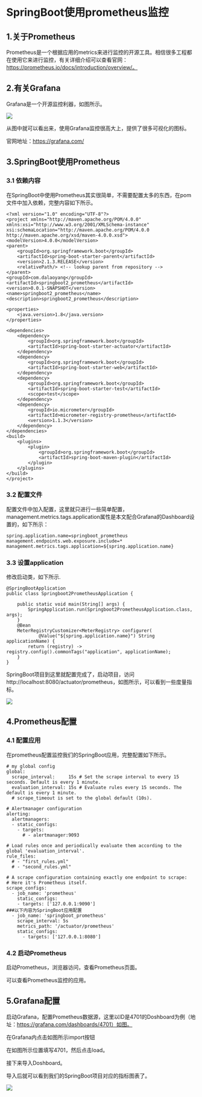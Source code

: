 # SpringBoot使用prometheus监控

## 1.关于Prometheus

Prometheus是一个根据应用的metrics来进行监控的开源工具。相信很多工程都在使用它来进行监控，有关详细介绍可以查看官网：https://prometheus.io/docs/introduction/overview/。

## 2.有关Grafana

Grafana是一个开源监控利器，如图所示。

![](https://i.loli.net/2020/01/08/3ySt4DQXFZ5HUMe.png)



从图中就可以看出来，使用Grafana监控很高大上，提供了很多可视化的图标。

官网地址：https://grafana.com/

## 3.SpringBoot使用Prometheus

### 3.1 依赖内容

在SpringBoot中使用Prometheus其实很简单，不需要配置太多的东西，在pom文件中加入依赖，完整内容如下所示。

	<?xml version="1.0" encoding="UTF-8"?>
	<project xmlns="http://maven.apache.org/POM/4.0.0" xmlns:xsi="http://www.w3.org/2001/XMLSchema-instance"
	xsi:schemaLocation="http://maven.apache.org/POM/4.0.0 http://maven.apache.org/xsd/maven-4.0.0.xsd">
	<modelVersion>4.0.0</modelVersion>
	<parent>
		<groupId>org.springframework.boot</groupId>
		<artifactId>spring-boot-starter-parent</artifactId>
		<version>2.1.3.RELEASE</version>
		<relativePath/> <!-- lookup parent from repository -->
	</parent>
	<groupId>com.dalaoyang</groupId>
	<artifactId>springboot2_prometheus</artifactId>
	<version>0.0.1-SNAPSHOT</version>
	<name>springboot2_prometheus</name>
	<description>springboot2_prometheus</description>
	
	<properties>
		<java.version>1.8</java.version>
	</properties>
	
	<dependencies>
		<dependency>
			<groupId>org.springframework.boot</groupId>
			<artifactId>spring-boot-starter-actuator</artifactId>
		</dependency>
		<dependency>
			<groupId>org.springframework.boot</groupId>
			<artifactId>spring-boot-starter-web</artifactId>
		</dependency>
		<dependency>
			<groupId>org.springframework.boot</groupId>
			<artifactId>spring-boot-starter-test</artifactId>
			<scope>test</scope>
		</dependency>
		<dependency>
			<groupId>io.micrometer</groupId>
			<artifactId>micrometer-registry-prometheus</artifactId>
			<version>1.1.3</version>
		</dependency>
	</dependencies>
	<build>
		<plugins>
			<plugin>
				<groupId>org.springframework.boot</groupId>
				<artifactId>spring-boot-maven-plugin</artifactId>
			</plugin>
		</plugins>
	</build>
	</project>

### 3.2 配置文件

配置文件中加入配置，这里就只进行一些简单配置，management.metrics.tags.application属性是本文配合Grafana的Dashboard设置的，如下所示：

```
spring.application.name=springboot_prometheus
management.endpoints.web.exposure.include=*
management.metrics.tags.application=${spring.application.name}
```



### 3.3 设置application

修改启动类，如下所示.

```
@SpringBootApplication
public class Springboot2PrometheusApplication {

	public static void main(String[] args) {
		SpringApplication.run(Springboot2PrometheusApplication.class, args);
	}
	@Bean
	MeterRegistryCustomizer<MeterRegistry> configurer(
			@Value("${spring.application.name}") String applicationName) {
		return (registry) -> registry.config().commonTags("application", applicationName);
	}
}

```


SpringBoot项目到这里就配置完成了，启动项目，访问http://localhost:8080/actuator/prometheus，如图所示，可以看到一些度量指标。

![](https://i.loli.net/2020/01/09/boVx1JihclruWzv.png)

## 4.Prometheus配置

### 4.1 配置应用

在prometheus配置监控我们的SpringBoot应用，完整配置如下所示。

```
# my global config
global:
  scrape_interval:     15s # Set the scrape interval to every 15 seconds. Default is every 1 minute.
  evaluation_interval: 15s # Evaluate rules every 15 seconds. The default is every 1 minute.
  # scrape_timeout is set to the global default (10s).

# Alertmanager configuration
alerting:
  alertmanagers:
  - static_configs:
    - targets:
      # - alertmanager:9093

# Load rules once and periodically evaluate them according to the global 'evaluation_interval'.
rule_files:
  # - "first_rules.yml"
  # - "second_rules.yml"

# A scrape configuration containing exactly one endpoint to scrape:
# Here it's Prometheus itself.
scrape_configs:
  - job_name: 'prometheus'
    static_configs:
    - targets: ['127.0.0.1:9090']
###以下内容为SpringBoot应用配置
  - job_name: 'springboot_prometheus'
    scrape_interval: 5s
    metrics_path: '/actuator/prometheus'
    static_configs:
      - targets: ['127.0.0.1:8080']

```

### 4.2 启动Prometheus

启动Prometheus，浏览器访问，查看Prometheus页面。


可以查看Prometheus监控的应用。



## 5.Grafana配置

启动Grafana，配置Prometheus数据源，这里以ID是4701的Doshboard为例（地址：https://grafana.com/dashboards/4701）如图。



在Grafana内点击如图所示import按钮



在如图所示位置填写4701，然后点击load。



接下来导入Doshboard。



导入后就可以看到我们的SpringBoot项目对应的指标图表了。

![](https://i.loli.net/2020/01/08/ebCjVTKW6iINFkE.png)


